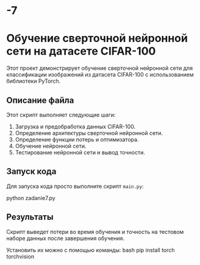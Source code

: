 # -7
# Обучение сверточной нейронной сети на датасете CIFAR-100

Этот проект демонстрирует обучение сверточной нейронной сети для классификации изображений из датасета CIFAR-100 с использованием библиотеки PyTorch.

## Описание файла


Этот скрипт выполняет следующие шаги:
1. Загрузка и предобработка данных CIFAR-100.
2. Определение архитектуры сверточной нейронной сети.
3. Определение функции потерь и оптимизатора.
4. Обучение нейронной сети.
5. Тестирование нейронной сети и вывод точности.

## Запуск кода

Для запуска кода просто выполните скрипт `main.py`:

python zadanie7.py


## Результаты

Скрипт выведет потери во время обучения и точность на тестовом наборе данных после завершения обучения.


Установить их можно с помощью команды:
bash
pip install torch torchvision


